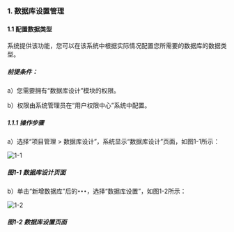 ### 1. 数据库设置管理

#### 1.1 配置数据类型

系统提供该功能，您可以在该系统中根据实际情况配置您所需要的数据库的数据类型。

##### 前提条件：

a）您需要拥有“数据库设计”模块的权限。

b）权限由系统管理员在“用户权限中心”系统中配置。

##### 1.1.1 操作步骤

a）选择“项目管理 > 数据库设计”，系统显示“数据库设计”页面，如图1-1所示：

![1-1](https://www.feisuanyz.com/fsimage/zc-image/zc_10-01_img.png)

##### 图1-1 数据库设计页面

b）单击“新增数据库”后的` ••• `，选择“数据库设置”，如图1-2所示：

![1-2](https://www.feisuanyz.com/fsimage/zc-image/zc_10-02_img.png)

##### 图1-2 数据库设置页面


